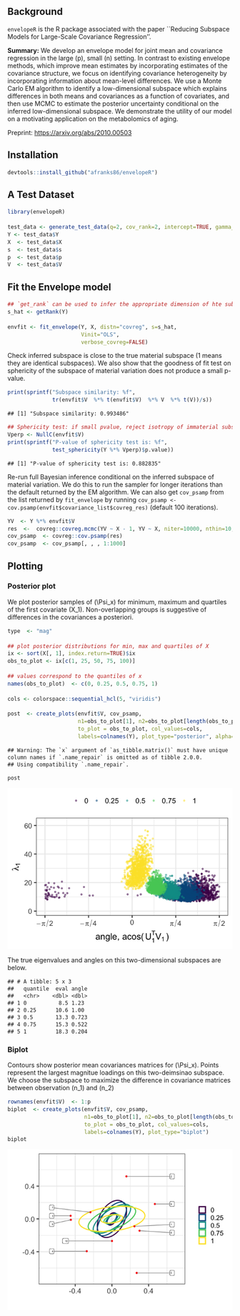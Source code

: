 
## Background

`envelopeR` is the R package associated with the paper \`\`Reducing
Subspace Models for Large-Scale Covariance Regression’’.

**Summary:** We develop an envelope model for joint mean and covariance
regression in the large \(p\), small \(n\) setting. In contrast to
existing envelope methods, which improve mean estimates by incorporating
estimates of the covariance structure, we focus on identifying
covariance heterogeneity by incorporating information about mean-level
differences. We use a Monte Carlo EM algorithm to identify a
low-dimensional subspace which explains differences in both means and
covariances as a function of covariates, and then use MCMC to estimate
the posterior uncertainty conditional on the inferred low-dimensional
subspace. We demonstrate the utility of our model on a motivating
application on the metabolomics of aging.

Preprint: <https://arxiv.org/abs/2010.00503>

## Installation

``` r
devtools::install_github("afranks86/envelopeR")
```

## A Test Dataset

``` r
library(envelopeR)

test_data <- generate_test_data(q=2, cov_rank=2, intercept=TRUE, gamma_sd=1, error_sd=1, seed=4445)
Y <- test_data$Y
X  <- test_data$X
s  <- test_data$s
p  <- test_data$p
V  <- test_data$V
```

## Fit the Envelope model

``` r
## `get_rank` can be used to infer the appropriate dimension of hte subspace of material variation
s_hat <- getRank(Y)

envfit <- fit_envelope(Y, X, distn="covreg", s=s_hat,
                       Vinit="OLS",
                       verbose_covreg=FALSE)
```

Check inferred subspace is close to the true material subspace (1 means
they are identical subspaces). We also show that the goodness of fit
test on sphericity of the subspace of material variation does not
produce a small p-value.

``` r
print(sprintf("Subspace similarity: %f", 
              tr(envfit$V  %*% t(envfit$V)  %*% V  %*% t(V))/s))
```

    ## [1] "Subspace similarity: 0.993486"

``` r
## Sphericity test: if small pvalue, reject isotropy of immaterial subspace
Vperp <- NullC(envfit$V) 
print(sprintf("P-value of sphericity test is: %f", 
              test_sphericity(Y %*% Vperp)$p.value))
```

    ## [1] "P-value of sphericity test is: 0.882835"

Re-run full Bayesian inference conditional on the inferred subspace of
material variation. We do this to run the sampler for longer iterations
than the default returned by the EM algorithm. We can also get
`cov_psamp` from the list returned by `fit_envelope` by running
`cov_psamp <- cov.psamp(envfit$covariance_list$covreg_res)` (default 100
iterations).

``` r
YV  <- Y %*% envfit$V
res  <-  covreg::covreg.mcmc(YV ~ X - 1, YV ~ X, niter=10000, nthin=10, verb=FALSE)
cov_psamp  <- covreg::cov.psamp(res)
cov_psamp  <- cov_psamp[, , , 1:1000]
```

## Plotting

### Posterior plot

We plot posterior samples of \(\Psi_x\) for minimum, maximum and
quartiles of the first covariate \(X_1\). Non-overlapping groups is
suggestive of differences in the covariances a posteriori.

``` r
type  <- "mag"

## plot posterior distributions for min, max and quartiles of X
ix <- sort(X[, 1], index.return=TRUE)$ix
obs_to_plot <- ix[c(1, 25, 50, 75, 100)]

## values correspond to the quantiles of x
names(obs_to_plot)  <- c(0, 0.25, 0.5, 0.75, 1)

cols <- colorspace::sequential_hcl(5, "viridis")

post  <- create_plots(envfit$V, cov_psamp,
                      n1=obs_to_plot[1], n2=obs_to_plot[length(obs_to_plot)],
                      to_plot = obs_to_plot, col_values=cols,
                      labels=colnames(Y), plot_type="posterior", alpha=0.5)
```

    ## Warning: The `x` argument of `as_tibble.matrix()` must have unique column names if `.name_repair` is omitted as of tibble 2.0.0.
    ## Using compatibility `.name_repair`.

``` r
post
```

![](README_files/figure-gfm/posterior_plot-1.png)<!-- -->

The true eigenvalues and angles on this two-dimensional subspaces are
below.

    ## # A tibble: 5 x 3
    ##   quantile  eval angle
    ##   <chr>    <dbl> <dbl>
    ## 1 0          8.5 1.23 
    ## 2 0.25      10.6 1.00 
    ## 3 0.5       13.3 0.723
    ## 4 0.75      15.3 0.522
    ## 5 1         18.3 0.204

### Biplot

Contours show posterior mean covariances matrices for \(\Psi_x\). Points
represent the largest magnitue loadings on this two-deimsinao subspace.
We choose the subspace to maximize the difference in covariance matrices
between observation \(n_1\) and \(n_2\)

``` r
rownames(envfit$V)  <- 1:p
biplot  <- create_plots(envfit$V, cov_psamp,
                        n1=obs_to_plot[1], n2=obs_to_plot[length(obs_to_plot)],
                        to_plot = obs_to_plot, col_values=cols,
                        labels=colnames(Y), plot_type="biplot")
biplot
```

![](README_files/figure-gfm/biplot-1.png)<!-- -->
